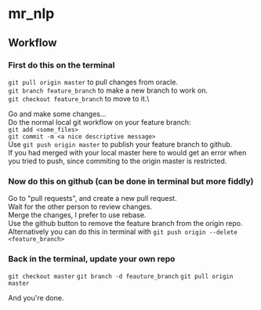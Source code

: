 # mr_nlp

## Workflow
### First do this on the terminal
`git pull origin master` to pull changes from oracle.\
`git branch feature_branch` to make a new branch to work on.\
`git checkout feature_branch` to move to it.\

Go and make some changes...\
Do the normal local git workflow on your feature branch:\
`git add <some_files>`\
`git commit -m <a nice descriptive message>`\
Use `git push origin master` to publish your feature branch to github.\
If you had merged with your local master here to would get an error when you tried to push,
since commiting to the origin master is restricted.

### Now do this on github (can be done in terminal but more fiddly)
Go to "pull requests", and create a new pull request.\
Wait for the other person to review changes.\
Merge the changes, I prefer to use rebase.\
Use the github button to remove the feature branch from the origin repo.\
Alternatively you can do this in terminal with `git push origin --delete <feature_branch>`

### Back in the terminal, update your own repo
`git checkout master`
`git branch -d feauture_branch`
`git pull origin master`

And you're done.
